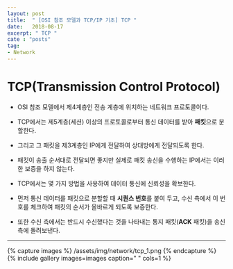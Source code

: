 ```yaml
---
layout: post
title:  " [OSI 참조 모델과 TCP/IP 기초] TCP "
date:   2018-08-17
excerpt: " TCP "
cate : "posts"
tag:
- Network
---
```


# TCP(Transmission Control Protocol)

* OSI 참조 모델에서 제4계층인 전송 계층에 위치하는 네트워크 프로토콜이다.

* TCP에서는 제5계층(세션) 이상의 프로토콜로부터 통신 데이터를 받아 <b>패킷</b>으로 분할한다.

* 그리고 그 패킷을 제3계층인 IP에게 전달하여 상대방에게 전달되도록 한다.

* 패킷이 송출 순서대로 전달되면 좋지만 실제로 패킷 송신을 수행하는 IP에서는 이러한 보증을 하지 않는다.

* TCP에서는 몇 가지 방법을 사용하여 데이터 통신에 신뢰성을 확보한다.

* 먼저 통신 데이터를 패킷으로 분할할 때 <b>시퀀스 번호</b>를 붙여 두고, 수신 측에서 이 번호를 체크하여 패킷의 순서가 올바르게 되도록 보증한다.

* 또한 수신 측에서는 반드시 수신했다는 것을 나타내는 통지 패킷(<b>ACK</b> 패킷)을 송신 측에 돌려보낸다. 

---

{% capture images %}
    /assets/img/network/tcp_1.png
{% endcapture %}
{% include gallery images=images caption=" " cols=1 %}

